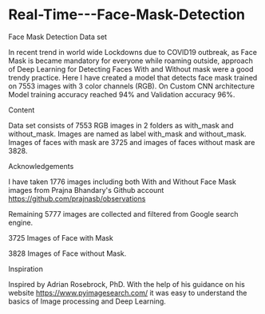 # Real-Time---Face-Mask-Detection

Face Mask Detection Data set

In recent trend in world wide Lockdowns due to COVID19 outbreak, as Face Mask is became mandatory for everyone while roaming outside, approach of Deep Learning for Detecting Faces With and Without mask were a good trendy practice. Here I have created a model that detects face mask trained on 7553 images with 3 color channels (RGB). On Custom CNN architecture Model training accuracy reached 94% and Validation accuracy 96%.

Content

Data set consists of 7553 RGB images in 2 folders as with_mask and without_mask. Images are named as label with_mask and without_mask. Images of faces with mask are 3725 and images of faces without mask are 3828.

Acknowledgements

I have taken 1776 images including both With and Without Face Mask images from Prajna Bhandary's Github account https://github.com/prajnasb/observations

Remaining 5777 images are collected and filtered from Google search engine.

3725 Images of Face with Mask

3828 Images of Face without Mask.

Inspiration

Inspired by Adrian Rosebrock, PhD. With the help of his guidance on his website https://www.pyimagesearch.com/ it was easy to understand the basics of Image processing and Deep Learning.
